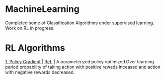 # MachineLearning
Completed some of Classification Algorithms under supervised learning. Work on RL in progress.  
# RL Algorithms 
   
[1. Policy Gradient](https://github.com/mymultiverse/MachineLearning/blob/master/RL/PolicyGrad.py) |
[Ref.](http://rail.eecs.berkeley.edu/deeprlcourse-fa17/f17docs/lecture_4_policy_gradient.pdf) |
A parameterized policy optimized.Over learning period probability of taking action with positive rewads inceased and action with negative rewards decreased.   
<!-- [1. Deep Q Network](https://github.com/mymultiverse/MachineLearning/blob/master/RL/DQN.py) |
[Paper](https://arxiv.org/abs/1312.5602) |
Q is a state-action value function. Whcih give a measure of what action is good or bad to take in a perticular state. The action which maximixe the Q function for perticular state is taken. Neural network is used to aproximate this function.... -->
